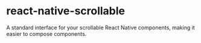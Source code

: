 # react-native-scrollable
A standard interface for your scrollable React Native components, making it easier to compose components.

